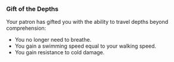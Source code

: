 ### Gift of the Depths
Your patron has gifted you with the ability to travel depths beyond comprehension:
- You no longer need to breathe.
- You gain a swimming speed equal to your walking speed.
- You gain resistance to cold damage.
